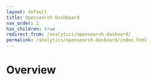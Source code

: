 ```yaml
---
layout: default
title: Opensearch Dashboard
nav_order: 2
has_children: true
redirect_from: /analytics/opensearch-dasboard/
permalink: /analytics/opensearch-dasboard/index.html
---
```


# Overview
 